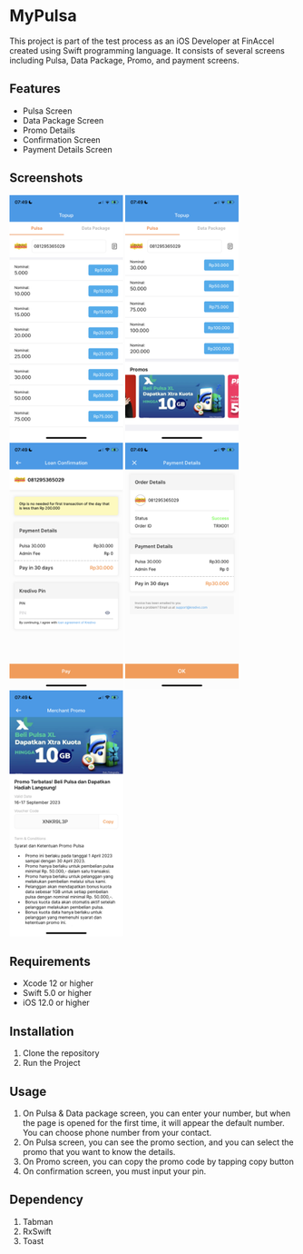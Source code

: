 # MyPulsa

This project is part of the test process as an iOS Developer at FinAccel created using Swift programming language. It consists of several screens including Pulsa, Data Package, Promo, and payment screens.

## Features

- Pulsa Screen
- Data Package Screen
- Promo Details
- Confirmation Screen
- Payment Details Screen

## Screenshots

<img src="Screenshots/1.PNG" width=200 height=433> <img src="Screenshots/2.PNG" width=200 height=433>
<img src="Screenshots/3.PNG" width=200 height=433> <img src="Screenshots/4.PNG" width=200 height=433>
<img src="Screenshots/5.PNG" width=200 height=433>

## Requirements

- Xcode 12 or higher
- Swift 5.0 or higher
- iOS 12.0 or higher

## Installation

1. Clone the repository
2. Run the Project

## Usage
1. On Pulsa & Data package screen, you can enter your number, but when the page is opened for the first time, it will appear the default number. You can choose phone number from your contact.
2. On Pulsa screen, you can see the promo section, and you can select the promo that you want to know the details.
3. On Promo screen, you can copy the promo code by tapping copy button
4. On confirmation screen, you must input your pin. 


## Dependency
1. Tabman
2. RxSwift
3. Toast
